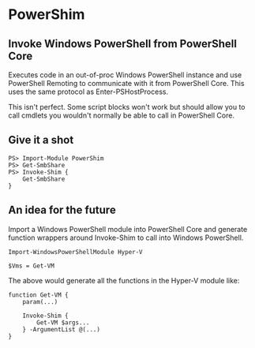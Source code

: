 # PowerShim 

## Invoke Windows PowerShell from PowerShell Core

Executes code in an out-of-proc Windows PowerShell instance and use PowerShell Remoting to communicate with it from PowerShell Core. This uses the same protocol as Enter-PSHostProcess.

This isn't perfect. Some script blocks won't work but should allow you to call cmdlets you wouldn't normally be able to call in PowerShell Core.

## Give it a shot

```
PS> Import-Module PowerShim
PS> Get-SmbShare
PS> Invoke-Shim {
    Get-SmbShare
}
```

## An idea for the future

Import a Windows PowerShell module into PowerShell Core and generate function wrappers around Invoke-Shim to call into Windows PowerShell. 

```
Import-WindowsPowerShellModule Hyper-V 

$Vms = Get-VM 
```

The above would generate all the functions in the Hyper-V module like: 

```
function Get-VM {
    param(...)

    Invoke-Shim {
        Get-VM $args...
    } -ArgumentList @(...)
}
```


